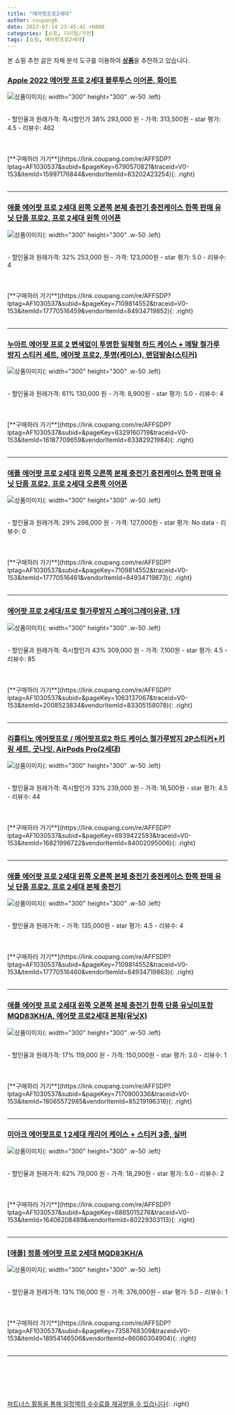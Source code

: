 ```yaml
---
title: "에어팟프로2세대"
author: coupang6
date: 2023-07-14 23:45:42 +0800
categories: [쇼핑, 디이털/가전]
tags: [쇼핑, 에어팟프로2세대]
---
```


본 쇼핑 추천 글은 자체 분석 도구를 이용하여 [**상품**](https://link.coupang.com/a/bao1ui)을 추천하고 있습니다.

### [Apple 2022 에어팟 프로 2세대 블루투스 이어폰, 화이트](https://link.coupang.com/re/AFFSDP?lptag=AF1030537&subid=&pageKey=6790570821&traceid=V0-153&itemId=15997176844&vendorItemId=83202423254)

![상품이미지](https://thumbnail7.coupangcdn.com/thumbnails/remote/230x230ex/image/retail/images/2022/09/21/15/3/33936cab-016e-41a1-bc44-94cdfffe0a5e.jpg){: width="300" height="300" .w-50 .left}


<br>
- 할인율과 원래가격: 즉시할인가 38%  293,000   원
- 가격: 313,500원
- star 평가: 4.5
- 리뷰수: 462
<br>
<br>
<br>
<br>
[**구매하러 가기**](https://link.coupang.com/re/AFFSDP?lptag=AF1030537&subid=&pageKey=6790570821&traceid=V0-153&itemId=15997176844&vendorItemId=83202423254){: .right}
<br>
<br>

---

### [애플 에어팟 프로 2세대 왼쪽 오른쪽 본체 충전기 충전케이스 한쪽 판매 유닛 단품 프로2, 프로 2세대 왼쪽 이어폰](https://link.coupang.com/re/AFFSDP?lptag=AF1030537&subid=&pageKey=7109814552&traceid=V0-153&itemId=17770516459&vendorItemId=84934719852)

![상품이미지](https://thumbnail9.coupangcdn.com/thumbnails/remote/230x230ex/image/vendor_inventory/0003/751a1f781e3162d91a6cc4d10fb018ecd603eab9029631b5b60c85bf5557.jpg){: width="300" height="300" .w-50 .left}


<br>
- 할인율과 원래가격: 32%  253,000   원
- 가격: 123,000원
- star 평가: 5.0
- 리뷰수: 4
<br>
<br>
<br>
<br>
[**구매하러 가기**](https://link.coupang.com/re/AFFSDP?lptag=AF1030537&subid=&pageKey=7109814552&traceid=V0-153&itemId=17770516459&vendorItemId=84934719852){: .right}
<br>
<br>

---

### [누아트 에어팟 프로 2 변색없이 투명한 일체형 하드 케이스 + 메탈 철가루 방지 스티커 세트, 에어팟 프로2, 투명(케이스), 랜덤발송(스티커)](https://link.coupang.com/re/AFFSDP?lptag=AF1030537&subid=&pageKey=6329160719&traceid=V0-153&itemId=16187709659&vendorItemId=83382921984)

![상품이미지](https://thumbnail7.coupangcdn.com/thumbnails/remote/230x230ex/image/retail/images/4964774914442991-0133b2aa-1f9d-4f29-a85f-b47d474c30f1.jpg){: width="300" height="300" .w-50 .left}


<br>
- 할인율과 원래가격: 61%  130,000   원
- 가격: 8,900원
- star 평가: 5.0
- 리뷰수: 4
<br>
<br>
<br>
<br>
[**구매하러 가기**](https://link.coupang.com/re/AFFSDP?lptag=AF1030537&subid=&pageKey=6329160719&traceid=V0-153&itemId=16187709659&vendorItemId=83382921984){: .right}
<br>
<br>

---

### [애플 에어팟 프로 2세대 왼쪽 오른쪽 본체 충전기 충전케이스 한쪽 판매 유닛 단품 프로2, 프로 2세대 오른쪽 이어폰](https://link.coupang.com/re/AFFSDP?lptag=AF1030537&subid=&pageKey=7109814552&traceid=V0-153&itemId=17770516461&vendorItemId=84934719873)

![상품이미지](https://thumbnail9.coupangcdn.com/thumbnails/remote/230x230ex/image/vendor_inventory/0003/751a1f781e3162d91a6cc4d10fb018ecd603eab9029631b5b60c85bf5557.jpg){: width="300" height="300" .w-50 .left}


<br>
- 할인율과 원래가격: 29%  298,000   원
- 가격: 127,000원
- star 평가: No data
- 리뷰수: 0
<br>
<br>
<br>
<br>
[**구매하러 가기**](https://link.coupang.com/re/AFFSDP?lptag=AF1030537&subid=&pageKey=7109814552&traceid=V0-153&itemId=17770516461&vendorItemId=84934719873){: .right}
<br>
<br>

---

### [에어팟 프로 2세대/프로 철가루방지 스페이그레이유광, 1개](https://link.coupang.com/re/AFFSDP?lptag=AF1030537&subid=&pageKey=1063137067&traceid=V0-153&itemId=2008523834&vendorItemId=83305158078)

![상품이미지](https://thumbnail6.coupangcdn.com/thumbnails/remote/230x230ex/image/vendor_inventory/fa65/fdf6af6df5499e7da5fe31088aee0bf61cd0ff0fce5753fa0c675d01c644.jpg){: width="300" height="300" .w-50 .left}


<br>
- 할인율과 원래가격: 즉시할인가 43%  309,000   원
- 가격: 7,100원
- star 평가: 4.5
- 리뷰수: 85
<br>
<br>
<br>
<br>
[**구매하러 가기**](https://link.coupang.com/re/AFFSDP?lptag=AF1030537&subid=&pageKey=1063137067&traceid=V0-153&itemId=2008523834&vendorItemId=83305158078){: .right}
<br>
<br>

---

### [리틀티노 에어팟프로 / 에어팟프로2 하드 케이스 철가루방지 2P스티커+키링 세트, 굿나잇, AirPods Pro(2세대)](https://link.coupang.com/re/AFFSDP?lptag=AF1030537&subid=&pageKey=6939422593&traceid=V0-153&itemId=16821996722&vendorItemId=84002095006)

![상품이미지](https://thumbnail7.coupangcdn.com/thumbnails/remote/230x230ex/image/vendor_inventory/0ac0/1c0878d13d2d278cc2a79a51f6e19a22a257a009c603dcf8ef2be3c719bd.jpg){: width="300" height="300" .w-50 .left}


<br>
- 할인율과 원래가격: 즉시할인가 33%  239,000   원
- 가격: 16,500원
- star 평가: 4.5
- 리뷰수: 44
<br>
<br>
<br>
<br>
[**구매하러 가기**](https://link.coupang.com/re/AFFSDP?lptag=AF1030537&subid=&pageKey=6939422593&traceid=V0-153&itemId=16821996722&vendorItemId=84002095006){: .right}
<br>
<br>

---

### [애플 에어팟 프로 2세대 왼쪽 오른쪽 본체 충전기 충전케이스 한쪽 판매 유닛 단품 프로2, 프로 2세대 본체 충전기](https://link.coupang.com/re/AFFSDP?lptag=AF1030537&subid=&pageKey=7109814552&traceid=V0-153&itemId=17770516460&vendorItemId=84934719863)

![상품이미지](https://thumbnail9.coupangcdn.com/thumbnails/remote/230x230ex/image/vendor_inventory/0003/751a1f781e3162d91a6cc4d10fb018ecd603eab9029631b5b60c85bf5557.jpg){: width="300" height="300" .w-50 .left}


<br>
- 할인율과 원래가격: 
- 가격: 135,000원
- star 평가: 4.5
- 리뷰수: 4
<br>
<br>
<br>
<br>
[**구매하러 가기**](https://link.coupang.com/re/AFFSDP?lptag=AF1030537&subid=&pageKey=7109814552&traceid=V0-153&itemId=17770516460&vendorItemId=84934719863){: .right}
<br>
<br>

---

### [애플 에어팟 프로 2세대 왼쪽 오른쪽 본체 충전기 한쪽 단품 유닛미포함 MQD83KH/A, 에어팟 프로2세대 본체(유닛X)](https://link.coupang.com/re/AFFSDP?lptag=AF1030537&subid=&pageKey=7170900336&traceid=V0-153&itemId=18065572985&vendorItemId=85219196318)

![상품이미지](https://thumbnail7.coupangcdn.com/thumbnails/remote/230x230ex/image/vendor_inventory/2829/49c1070d53becc4fdf635c44cc064f8f66773b86f7965686f8efb2126c2a.jpg){: width="300" height="300" .w-50 .left}


<br>
- 할인율과 원래가격: 17%  119,000   원
- 가격: 150,000원
- star 평가: 3.0
- 리뷰수: 1
<br>
<br>
<br>
<br>
[**구매하러 가기**](https://link.coupang.com/re/AFFSDP?lptag=AF1030537&subid=&pageKey=7170900336&traceid=V0-153&itemId=18065572985&vendorItemId=85219196318){: .right}
<br>
<br>

---

### [미아크 에어팟프로 1 2세대 캐리어 케이스 + 스티커 3종, 실버](https://link.coupang.com/re/AFFSDP?lptag=AF1030537&subid=&pageKey=6865015276&traceid=V0-153&itemId=16406208489&vendorItemId=80229303113)

![상품이미지](https://thumbnail10.coupangcdn.com/thumbnails/remote/230x230ex/image/retail/images/2355691575075519-2b31f344-8db4-49be-aec2-a51122364df9.jpg){: width="300" height="300" .w-50 .left}


<br>
- 할인율과 원래가격: 62%  79,000   원
- 가격: 18,290원
- star 평가: 5.0
- 리뷰수: 2
<br>
<br>
<br>
<br>
[**구매하러 가기**](https://link.coupang.com/re/AFFSDP?lptag=AF1030537&subid=&pageKey=6865015276&traceid=V0-153&itemId=16406208489&vendorItemId=80229303113){: .right}
<br>
<br>

---

### [[애플] 정품 에어팟 프로 2세대 MQD83KH/A](https://link.coupang.com/re/AFFSDP?lptag=AF1030537&subid=&pageKey=7358768309&traceid=V0-153&itemId=18954146506&vendorItemId=86080304904)

![상품이미지](https://thumbnail7.coupangcdn.com/thumbnails/remote/230x230ex/image/vendor_inventory/2caa/5c8615b79a91c94484e5f2e15744c85708b612f8dbb237b5f1fd99c626c8.jpg){: width="300" height="300" .w-50 .left}


<br>
- 할인율과 원래가격: 13%  116,000   원
- 가격: 376,000원
- star 평가: 5.0
- 리뷰수: 1
<br>
<br>
<br>
<br>
[**구매하러 가기**](https://link.coupang.com/re/AFFSDP?lptag=AF1030537&subid=&pageKey=7358768309&traceid=V0-153&itemId=18954146506&vendorItemId=86080304904){: .right}
<br>
<br>

---
<br><br><br><br><br> [파트너스 활동을 통해 일정액의 수수료를 제공받을 수 있습니다](https://link.coupang.com/a/bao1ui){: .right}